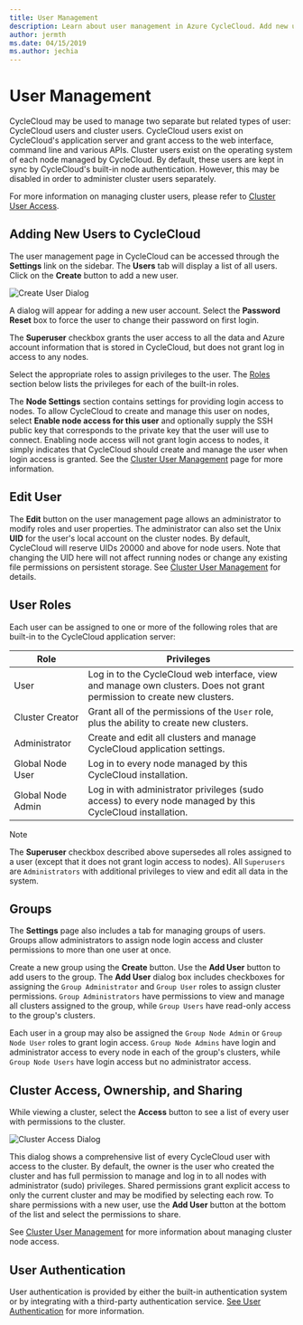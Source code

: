 ```yaml
---
title: User Management
description: Learn about user management in Azure CycleCloud. Add new users, edit users, assign user roles, manage groups of users, and more.
author: jermth
ms.date: 04/15/2019
ms.author: jechia
---
```


# User Management

CycleCloud may be used to manage two separate but related types of user: CycleCloud users and cluster users. CycleCloud users exist on CycleCloud's application server and grant access to the web interface, command line and various APIs. Cluster users exist on the operating system of each node managed by CycleCloud. By default, these users are kept in sync by CycleCloud's built-in node authentication. However, this may be disabled in order to administer cluster users separately.

For more information on managing cluster users, please refer to [Cluster User Access](~/articles/cyclecloud/how-to/user-access.md).

## Adding New Users to CycleCloud

The user management page in CycleCloud can be accessed through the **Settings** link on the sidebar.  The **Users** tab will display a list of all users. Click on the **Create** button to add a new user.

![Create User Dialog](~/articles/cyclecloud/images/create_user_dialog.png)

A dialog will appear for adding a new user account. Select the **Password Reset** box to force the user to change their password on first login.

The **Superuser** checkbox grants the user access to all the data and Azure account information that is stored in CycleCloud, but does not grant log in access to any nodes.

Select the appropriate roles to assign privileges to the user. The [Roles](#user-roles) section below lists the privileges for each of the built-in roles.

The **Node Settings** section contains settings for providing login access to nodes. To allow CycleCloud to create and manage this user on nodes, select **Enable node access for this user** and optionally supply the SSH public key that corresponds to the private key that the user will use to connect. Enabling node access will not grant login access to nodes, it simply indicates that CycleCloud should create and manage the user when login access is granted. See the [Cluster User Management](~/articles/cyclecloud/how-to/user-access.md) page for more information.

## Edit User

The **Edit** button on the user management page allows an administrator to modify roles and user properties. The administrator can also set the Unix **UID** for the user's local account on the cluster nodes. By default, CycleCloud will reserve UIDs 20000 and above for node users. Note that changing the UID here will not affect running nodes or change any existing file permissions on persistent storage. See [Cluster User Management](~/articles/cyclecloud/how-to/user-access.md) for details.

## User Roles

Each user can be assigned to one or more of the following roles that are built-in to the CycleCloud application server:

| Role              | Privileges |
| ----------------- | --------------------------------------------------------------------------------------------------------------------------|
| User              | Log in to the CycleCloud web interface, view and manage own clusters. Does not grant permission to create new clusters.   |
| Cluster Creator   | Grant all of the permissions of the `User` role, plus the ability to create new clusters.                           |
| Administrator     | Create and edit all clusters and manage CycleCloud application settings.                                                  |
| Global Node User  | Log in to every node managed by this CycleCloud installation.                                                     |
| Global Node Admin | Log in with administrator privileges (sudo access) to every node managed by this CycleCloud installation.         |


> [!NOTE]
> The **Superuser** checkbox described above supersedes all roles assigned to a user (except that it does not grant login access to nodes). All `Superusers` are `Administrators` with additional privileges to view and edit all data in the system.

## Groups

The **Settings** page also includes a tab for managing groups of users. Groups allow administrators to assign node login access and cluster permissions to more than one user at once.

Create a new group using the **Create** button. Use the **Add User** button to add users to the group. The **Add User** dialog box includes checkboxes for assigning the `Group Administrator` and `Group User` roles to assign cluster permissions. `Group Administrators` have permissions to view and manage all clusters assigned to the group, while `Group Users` have read-only access to the group's clusters.

Each user in a group may also be assigned the `Group Node Admin` or `Group Node User` roles to grant login access. `Group Node Admins` have login and administrator access to every node in each of the group's clusters, while `Group Node Users` have login access but no administrator access.

## Cluster Access, Ownership, and Sharing

While viewing a cluster, select the **Access** button to see a list of every user with permissions to the cluster.

![Cluster Access Dialog](~/articles/cyclecloud/images/cluster_access_dialog.png)

This dialog shows a comprehensive list of every CycleCloud user with access to the cluster. By default, the owner is the user who created the cluster and has full permission to manage and log in to all nodes with administrator (sudo) privileges. Shared permissions grant explicit access to only the current cluster and may be modified by selecting each row. To share permissions with a new user, use the **Add User** button at the bottom of the list and select the permissions to share.

See [Cluster User Management](~/articles/cyclecloud/how-to/user-access.md) for more information about managing cluster node access.

## User Authentication

User authentication is provided by either the built-in authentication system or by integrating with a third-party authentication service. [See User Authentication](~/articles/cyclecloud/how-to/user-authentication.md) for more information.

